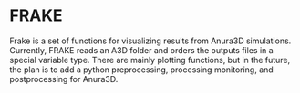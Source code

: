# FRAKE
Frake is a set of functions for visualizing results from Anura3D simulations. Currently, FRAKE reads an A3D folder and orders the outputs files in a special variable type. There are mainly plotting functions, but in the future, the plan is to add a python preprocessing, processing monitoring, and postprocessing for Anura3D.
